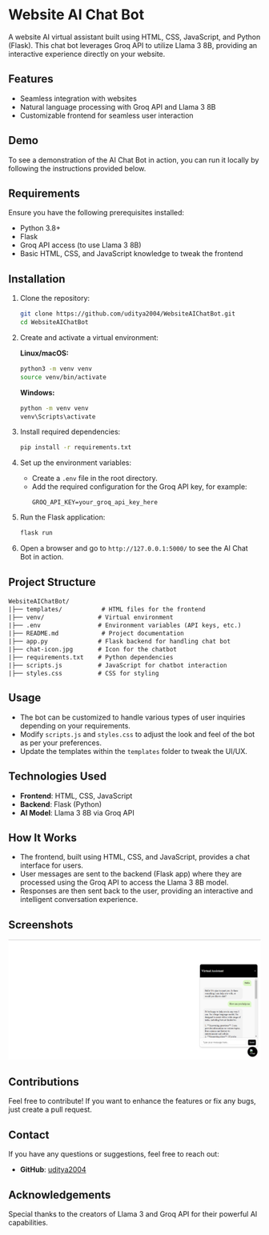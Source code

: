 # Website AI Chat Bot

A website AI virtual assistant built using HTML, CSS, JavaScript, and Python (Flask). This chat bot leverages Groq API to utilize Llama 3 8B, providing an interactive experience directly on your website.

## Features
- Seamless integration with websites
- Natural language processing with Groq API and Llama 3 8B
- Customizable frontend for seamless user interaction

## Demo
To see a demonstration of the AI Chat Bot in action, you can run it locally by following the instructions provided below.

## Requirements
Ensure you have the following prerequisites installed:

- Python 3.8+
- Flask
- Groq API access (to use Llama 3 8B)
- Basic HTML, CSS, and JavaScript knowledge to tweak the frontend

## Installation

1. Clone the repository:

   ```bash
   git clone https://github.com/uditya2004/WebsiteAIChatBot.git
   cd WebsiteAIChatBot
   ```

2. Create and activate a virtual environment:

   **Linux/macOS:**
   ```bash
   python3 -m venv venv
   source venv/bin/activate
   ```
   **Windows:**
   ```bash
   python -m venv venv
   venv\Scripts\activate
   ```

3. Install required dependencies:

   ```bash
   pip install -r requirements.txt
   ```

4. Set up the environment variables:

   - Create a `.env` file in the root directory.
   - Add the required configuration for the Groq API key, for example:
     ```
     GROQ_API_KEY=your_groq_api_key_here
     ```

5. Run the Flask application:

   ```bash
   flask run
   ```

6. Open a browser and go to `http://127.0.0.1:5000/` to see the AI Chat Bot in action.

## Project Structure
```
WebsiteAIChatBot/
|├── templates/           # HTML files for the frontend
|├── venv/               # Virtual environment
|├── .env                # Environment variables (API keys, etc.)
|├── README.md            # Project documentation
|├── app.py              # Flask backend for handling chat bot
|├── chat-icon.jpg       # Icon for the chatbot
|├── requirements.txt    # Python dependencies
|├── scripts.js          # JavaScript for chatbot interaction
|├── styles.css          # CSS for styling
```

## Usage

- The bot can be customized to handle various types of user inquiries depending on your requirements.
- Modify `scripts.js` and `styles.css` to adjust the look and feel of the bot as per your preferences.
- Update the templates within the `templates` folder to tweak the UI/UX.

## Technologies Used

- **Frontend**: HTML, CSS, JavaScript
- **Backend**: Flask (Python)
- **AI Model**: Llama 3 8B via Groq API

## How It Works

- The frontend, built using HTML, CSS, and JavaScript, provides a chat interface for users.
- User messages are sent to the backend (Flask app) where they are processed using the Groq API to access the Llama 3 8B model.
- Responses are then sent back to the user, providing an interactive and intelligent conversation experience.

## Screenshots

![Chat Bot Screenshot](Demo.png)

## Contributions

Feel free to contribute! If you want to enhance the features or fix any bugs, just create a pull request.

## Contact

If you have any questions or suggestions, feel free to reach out:
- **GitHub**: [uditya2004](https://github.com/uditya2004)

## Acknowledgements

Special thanks to the creators of Llama 3 and Groq API for their powerful AI capabilities.

